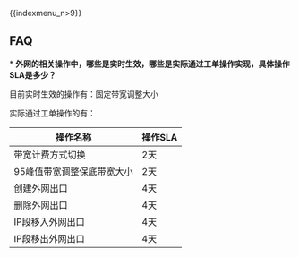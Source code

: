 {{indexmenu_n>9}}

## FAQ

\* **外网的相关操作中，哪些是实时生效，哪些是实际通过工单操作实现，具体操作SLA是多少？**

目前实时生效的操作有：固定带宽调整大小

实际通过工单操作的有：

| 操作名称           | 操作SLA |
| -------------- | ----- |
| 带宽计费方式切换       | 2天    |
| 95峰值带宽调整保底带宽大小 | 2天    |
| 创建外网出口         | 4天    |
| 删除外网出口         | 4天    |
| IP段移入外网出口      | 4天    |
| IP段移出外网出口      | 4天    |
